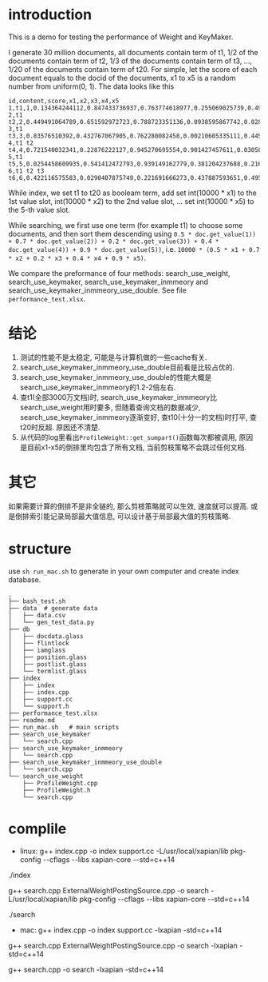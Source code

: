 # introduction
This is a demo for testing the performance of Weight and KeyMaker.

I generate 30 million documents, all documents contain term of t1, 1/2 of the documents contain term of t2, 1/3 of the documents contain term of t3, ..., 1/20 of the documents contain term of t20. For simple, let the score of each document equals to the docid of the documents, x1 to x5 is a random number from uniform(0, 1). The data looks like this
```
id,content,score,x1,x2,x3,x4,x5
1,t1,1,0.134364244112,0.847433736937,0.763774618977,0.255069025739,0.495435087092
2,t1 t2,2,0.449491064789,0.651592972723,0.788723351136,0.0938595867742,0.028347476522
3,t1 t3,3,0.83576510392,0.432767067905,0.762280082458,0.00210605335111,0.445387194055
4,t1 t2 t4,4,0.721540032341,0.22876222127,0.945270695554,0.901427457611,0.0305899830336
5,t1 t5,5,0.0254458609935,0.541412472793,0.939149162779,0.381204237688,0.216599397131
6,t1 t2 t3 t6,6,0.422116575583,0.0290407875749,0.221691666273,0.437887593651,0.495812241382
```

While index, we set t1 to t20 as booleam term, add set int(10000 * x1) to the 1st value slot, int(10000 * x2) to the 2nd value slot, ... set int(10000 * x5) to the 5-th value slot.

While searching, we first use one term (for example t1) to choose some documents, and then sort them descending using `0.5 * doc.get_value(1)) + 0.7 * doc.get_value(2)) + 0.2 * doc.get_value(3)) + 0.4 * doc.get_value(4)) + 0.9 * doc.get_value(5))`, i.e. `10000 * (0.5 * x1 + 0.7 * x2 + 0.2 * x3 + 0.4 * x4 + 0.9 * x5)`.

We compare the preformance of four methods: search_use_weight, search_use_keymaker, search_use_keymaker_inmmeory and search_use_keymaker_inmmeory_use_double. See file `performance_test.xlsx`.

# 结论
1. 测试的性能不是太稳定, 可能是与计算机做的一些cache有关.
2. search_use_keymaker_inmmeory_use_double目前看是比较占优的.
2. search_use_keymaker_inmmeory_use_double的性能大概是search_use_keymaker_inmmeory的1.2-2倍左右.
3. 查t1(全部3000万文档)时, search_use_keymaker_inmmeory比search_use_weight用时要多, 但随着查询文档的数据减少, search_use_keymaker_inmmeory逐渐变好, 查t10(十分一的文档)时打平, 查t20时反超. 原因还不清楚.
4. 从代码的log里看出`ProfileWeight::get_sumpart()`函数每次都被调用, 原因是目前x1-x5的倒排里均包含了所有文档, 当前剪枝策略不会跳过任何文档.

# 其它
如果需要计算的倒排不是非全链的, 那么剪枝策略就可以生效, 速度就可以提高.
或是倒排索引能记录局部最大值信息, 可以设计基于局部最大值的剪枝策略.


# structure
use `sh run_mac.sh` to generate in your own computer and create index database.
```
.
├── bash_test.sh
├── data  # generate data
│   ├── data.csv
│   └── gen_test_data.py
├── db
│   ├── docdata.glass
│   ├── flintlock
│   ├── iamglass
│   ├── position.glass
│   ├── postlist.glass
│   └── termlist.glass
├── index
│   ├── index
│   ├── index.cpp
│   ├── support.cc
│   └── support.h
├── performance_test.xlsx
├── readme.md
├── run_mac.sh   # main scripts
├── search_use_keymaker
│   └── search.cpp
├── search_use_keymaker_inmmeory
│   └── search.cpp
├── search_use_keymaker_inmmeory_use_double
│   └── search.cpp
└── search_use_weight
    ├── ProfileWeight.cpp
    ├── ProfileWeight.h
    └── search.cpp
```

# complile

- linux:
g++ index.cpp -o index support.cc -L/usr/local/xapian/lib pkg-config --cflags --libs xapian-core --std=c++14

./index

g++ search.cpp ExternalWeightPostingSource.cpp -o search -L/usr/local/xapian/lib pkg-config --cflags --libs xapian-core --std=c++14

./search

- mac:
g++ index.cpp -o index support.cc -lxapian -std=c++14

g++ search.cpp ExternalWeightPostingSource.cpp -o search -lxapian -std=c++14

g++ search.cpp -o search -lxapian -std=c++14